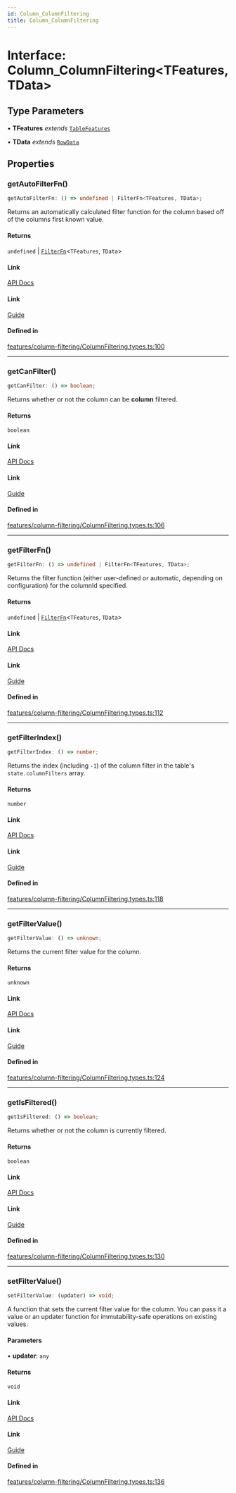 ```yaml
---
id: Column_ColumnFiltering
title: Column_ColumnFiltering
---
```


# Interface: Column\_ColumnFiltering\<TFeatures, TData\>

## Type Parameters

• **TFeatures** *extends* [`TableFeatures`](tablefeatures.md)

• **TData** *extends* [`RowData`](../type-aliases/rowdata.md)

## Properties

### getAutoFilterFn()

```ts
getAutoFilterFn: () => undefined | FilterFn<TFeatures, TData>;
```

Returns an automatically calculated filter function for the column based off of the columns first known value.

#### Returns

`undefined` \| [`FilterFn`](filterfn.md)\<`TFeatures`, `TData`\>

#### Link

[API Docs](https://tanstack.com/table/v8/docs/api/features/column-filtering#getautofilterfn)

#### Link

[Guide](https://tanstack.com/table/v8/docs/guide/column-filtering)

#### Defined in

[features/column-filtering/ColumnFiltering.types.ts:100](https://github.com/TanStack/table/blob/b1e6b79157b0debc7222660572b06c8b857f4605/packages/table-core/src/features/column-filtering/ColumnFiltering.types.ts#L100)

***

### getCanFilter()

```ts
getCanFilter: () => boolean;
```

Returns whether or not the column can be **column** filtered.

#### Returns

`boolean`

#### Link

[API Docs](https://tanstack.com/table/v8/docs/api/features/column-filtering#getcanfilter)

#### Link

[Guide](https://tanstack.com/table/v8/docs/guide/column-filtering)

#### Defined in

[features/column-filtering/ColumnFiltering.types.ts:106](https://github.com/TanStack/table/blob/b1e6b79157b0debc7222660572b06c8b857f4605/packages/table-core/src/features/column-filtering/ColumnFiltering.types.ts#L106)

***

### getFilterFn()

```ts
getFilterFn: () => undefined | FilterFn<TFeatures, TData>;
```

Returns the filter function (either user-defined or automatic, depending on configuration) for the columnId specified.

#### Returns

`undefined` \| [`FilterFn`](filterfn.md)\<`TFeatures`, `TData`\>

#### Link

[API Docs](https://tanstack.com/table/v8/docs/api/features/column-filtering#getfilterfn)

#### Link

[Guide](https://tanstack.com/table/v8/docs/guide/column-filtering)

#### Defined in

[features/column-filtering/ColumnFiltering.types.ts:112](https://github.com/TanStack/table/blob/b1e6b79157b0debc7222660572b06c8b857f4605/packages/table-core/src/features/column-filtering/ColumnFiltering.types.ts#L112)

***

### getFilterIndex()

```ts
getFilterIndex: () => number;
```

Returns the index (including `-1`) of the column filter in the table's `state.columnFilters` array.

#### Returns

`number`

#### Link

[API Docs](https://tanstack.com/table/v8/docs/api/features/column-filtering#getfilterindex)

#### Link

[Guide](https://tanstack.com/table/v8/docs/guide/column-filtering)

#### Defined in

[features/column-filtering/ColumnFiltering.types.ts:118](https://github.com/TanStack/table/blob/b1e6b79157b0debc7222660572b06c8b857f4605/packages/table-core/src/features/column-filtering/ColumnFiltering.types.ts#L118)

***

### getFilterValue()

```ts
getFilterValue: () => unknown;
```

Returns the current filter value for the column.

#### Returns

`unknown`

#### Link

[API Docs](https://tanstack.com/table/v8/docs/api/features/column-filtering#getfiltervalue)

#### Link

[Guide](https://tanstack.com/table/v8/docs/guide/column-filtering)

#### Defined in

[features/column-filtering/ColumnFiltering.types.ts:124](https://github.com/TanStack/table/blob/b1e6b79157b0debc7222660572b06c8b857f4605/packages/table-core/src/features/column-filtering/ColumnFiltering.types.ts#L124)

***

### getIsFiltered()

```ts
getIsFiltered: () => boolean;
```

Returns whether or not the column is currently filtered.

#### Returns

`boolean`

#### Link

[API Docs](https://tanstack.com/table/v8/docs/api/features/column-filtering#getisfiltered)

#### Link

[Guide](https://tanstack.com/table/v8/docs/guide/column-filtering)

#### Defined in

[features/column-filtering/ColumnFiltering.types.ts:130](https://github.com/TanStack/table/blob/b1e6b79157b0debc7222660572b06c8b857f4605/packages/table-core/src/features/column-filtering/ColumnFiltering.types.ts#L130)

***

### setFilterValue()

```ts
setFilterValue: (updater) => void;
```

A function that sets the current filter value for the column. You can pass it a value or an updater function for immutability-safe operations on existing values.

#### Parameters

• **updater**: `any`

#### Returns

`void`

#### Link

[API Docs](https://tanstack.com/table/v8/docs/api/features/column-filtering#setfiltervalue)

#### Link

[Guide](https://tanstack.com/table/v8/docs/guide/column-filtering)

#### Defined in

[features/column-filtering/ColumnFiltering.types.ts:136](https://github.com/TanStack/table/blob/b1e6b79157b0debc7222660572b06c8b857f4605/packages/table-core/src/features/column-filtering/ColumnFiltering.types.ts#L136)
